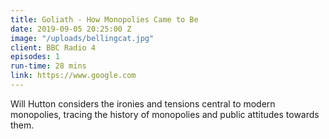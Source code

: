 ```yaml
---
title: Goliath - How Monopolies Came to Be
date: 2019-09-05 20:25:00 Z
image: "/uploads/bellingcat.jpg"
client: BBC Radio 4
episodes: 1
run-time: 28 mins
link: https://www.google.com
---
```


Will Hutton considers the ironies and tensions central to modern monopolies, tracing the history of monopolies and public attitudes towards them.